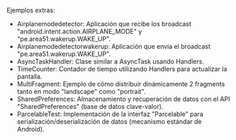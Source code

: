 Ejemplos extras:
- Airplanemodedetector: Aplicación que recibe los broadcast "android.intent.action.AIRPLANE_MODE" y "pe.area51.wakerup.WAKE_UP".
- Airplanemodedetectorwakerup: Aplicación que envía el broadcast "pe.area51.wakerup.WAKE_UP".
- AsyncTaskHandler: Clase similar a AsyncTask usando Handlers.
- TimeCounter: Contador de tiempo utilizando Handlers para actualizar la pantalla.
- MultiFragment: Ejemplo de cómo distribuir dinámicamente 2 fragments tanto en modo "landscape" como "portrait".
- SharedPreferences: Almacenamiento y recuperación de datos con el API "SharedPreferences" (base de datos clave-valor).
- ParcelableTest: Implementación de la interfaz "Parcelable" para serialización/deserialización de datos (mecanismo estándar de Android).
